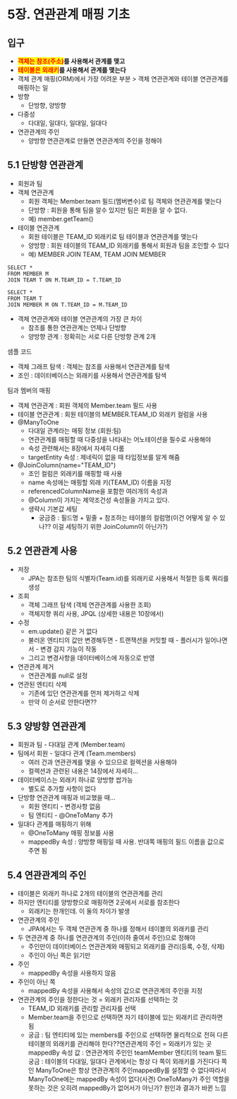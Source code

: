 # 5장. 연관관계 매핑 기초

## 입구

* <mark style="color:red;">**객체는 참조(주소)**</mark>**를 사용해서 관계를 맺고**
* <mark style="color:red;">**테이블은 외래키**</mark>**를 사용해서 관계를 맺는다**
* 객체 관계 매핑(ORM)에서 가장 어려운 부분 > 객체 연관관계와 테이블 연관관계를 매핑하는 일
* 방향
  * 단방향, 양방향
* 다중성
  * 다대일, 일대다, 일대일, 일대다
* 연관관계의 주인
  * 양방향 연관관계로 만들면 연관관계의 주인을 정해야



## 5.1 단방향 연관관계

* 회원과 팀
* 객체 연관관계
  * 회원 객체는 Member.team 필드(멤버변수)로 팀 객체와 연관관계를 맺는다
  * 단방향 : 회원을 통해 팀을 알수 있지만 팀은 회원을 알 수 없다.
  * 예) member.getTeam()
* 테이블 연관관계
  * 회원 테이블은 TEAM_ID 외래키로 팀 테이블과 연관관계를 맺는다
  * 양방향 : 회원 테이블의 TEAM_ID 외래키를 통해서 회원과 팀을 조인할 수 있다
  * 예) MEMBER JOIN TEAM, TEAM JOIN MEMBER

```
SELECT *
FROM MEMBER M
JOIN TEAM T ON M.TEAM_ID = T.TEAM_ID

SELECT *
FROM TEAM T
JOIN MEMBER M ON T.TEAM_ID = M.TEAM_ID
```

* 객체 연관관계와 테이블 연관관계의 가장 큰 차이
  * 참조를 통한 연관관계는 언제나 단방향
  * 양방향 관계 : 정확히는 서로 다른 단방향 관계 2개

샘플 코드

* 객체 그래프 탐색 : 객체는 참조를 사용해서 연관관계를 탐색
* 조인 : 데이터베이스는 외래키를 사용해서 연관관계를 탐색

팀과 멤버의 매핑

* 객체 연관관계 : 회원 객체의 Member.team 필드 사용
* 테이블 연관관계 : 회원 테이블의 MEMBER.TEAM_ID 외래키 컬럼을 사용
* @ManyToOne
  * 다대일 관계라는 매핑 정보 (회원:팀)
  * 연관관계를 매핑할 때 다중성을 나타내는 어노테이션을 필수로 사용해야
  * 속성 관련해서는 8장에서 자세히 다룸
  * targetEntity 속성 : 제네릭이 없을 때 타입정보를 알게 해줌
* @JoinColumn(name="TEAM_ID")
  * 조인 컬럼은 외래키를 매핑할 때 사용
  * name 속성에는 매핑할 외래 키(TEAM_ID) 이름을 지정
  * referencedColumnName을 포함한 여러개의 속성과
  * @Column이 가지는 제약조건성 속성들을 가지고 있다.
  * 생략시 기본값 세팅
    * 궁금증 : 필드명 + 밑줄 + 참조하는 테이블의 컬럼명(이건 어떻게 알 수 있나?? 이걸 세팅하기 위한 JoinColumn이 아닌가?)



## 5.2 연관관계 사용

* 저장
  * JPA는 참조한 팀의 식별자(Team.id)를 외래키로 사용해서 적절한 등록 쿼리를 생성
* 조회
  * 객체 그래프 탐색 (객체 연관관계를 사용한 조회)
  * 객체지향 쿼리 사용, JPQL (상세한 내용은 10장에서)
* 수정
  * em.update() 같은 거 없다
  * 불러온 엔티티의 값만 변경해두면 - 트랜잭션을 커밋할 때 - 플러시가 일어나면서 - 변경 감지 기능이 작동
  * 그리고 변경사항을 데이터베이스에 자동으로 반영
* 연관관계 제거
  * 연관관계를 null로 설정
* 연관된 엔티티 삭제
  * 기존에 있던 연관관계를 먼저 제거하고 삭제
  * 만약 이 순서로 안한다면??



## 5.3 양방향 연관관계

* 회원과 팀 - 다대일 관계 (Member.team)
* 팀에서 회원 - 일대다 관계 (Team.members)
   * 여러 건과 연관관계를 맺을 수 있으므로 컬렉션을 사용해야
   * 컬렉션과 관련된 내용은 14장에서 자세히...
* 데이터베이스는 외래키 하나로 양방향 쌉가능
   * 별도로 추가할 사항이 없다
* 단방향 연관관계 매핑과 비교했을 때...
  * 회원 엔티티 - 변경사항 없음
  * 팀 엔티티 - @OneToMany 추가
* 일대다 관계를 매핑하기 위해
  * @OneToMany 매핑 정보를 사용
  * mappedBy 속성 : 양방향 매핑일 때 사용. 반대쪽 매핑의 필드 이름을 값으로 주면 됨


## 5.4 연관관계의 주인

* 테이블은 외래키 하나로 2개의 테이블의 연관관계를 관리
* 하지만 엔티티를 양방향으로 매핑하면 2곳에서 서로를 참조한다
  * 외래키는 한개인데. 이 둘의 차이가 발생
* 연관관계의 주인
  * JPA에서는 두 객체 연관관계 중 하나를 정해서 테이블의 외래키를 관리
* 두 연관관계 중 하나를 연관관계의 주인(이하 줄여서 주인)으로 정해야
  * 주인만이 데이터베이스 연관관계와 매핑되고 외래키를 관리(등록, 수정, 삭제)
  * 주인이 아닌 쪽은 읽기만
* 주인
  * mappedBy 속성을 사용하지 않음
* 주인이 아닌 쪽
  * mappedBy 속성을 사용해서 속성의 값으로 연관관계의 주인을 지정
* 연관관계의 주인을 정한다는 것 = 외래키 관리자를 선택하는 것
  * TEAM_ID 외래키를 관리할 관리자를 선택
  * Member.team을 주인으로 선택하면 자기 테이블에 있는 외래키르 관리하면 됨
  * 궁금 : 팀 엔티티에 있는 members를 주인으로 선택하면 물리적으로 전혀 다른 테이블의 외래키를 관리해야 한다??연관관계의 주인 = 외래키가 있는 곳mappedBy 속성 값 : 연관관계의 주인인 teamMember 엔티티의 team 필드궁금 : 테이블의 다대일, 일대다 관계에서는 항상 다 쪽이 외래키를 가진다다 쪽인 ManyToOne은 항상 연관관계의 주인mappedBy를 설정할 수 없다따라서 ManyToOne에는 mappedBy 속성이 없다(사견) OneToMany가 주인 역할을 못하는 것은 오히려 mappedBy가 없어서가 아닌가? 원인과 결과가 바뀐 느낌
